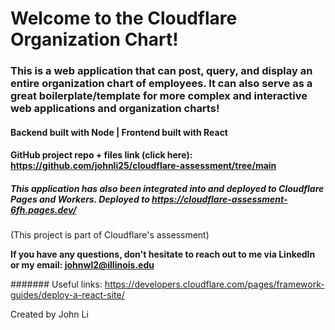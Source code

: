 # Welcome to the Cloudflare Organization Chart!

### This is a web application that can post, query, and display an entire organization chart of employees. It can also serve as a great boilerplate/template for more complex and interactive web applications and organization charts!

#### Backend built with Node | Frontend built with React

#### GitHub project repo + files link (click here): https://github.com/johnli25/cloudflare-assessment/tree/main 

##### This application has also been integrated into and deployed to **Cloudflare Pages and Workers**. Deployed to https://cloudflare-assessment-6fh.pages.dev/ 

(This project is part of Cloudflare's assessment)

**If you have any questions, don't hesitate to reach out to me via LinkedIn or my email: johnwl2@illinois.edu**

####### Useful links: https://developers.cloudflare.com/pages/framework-guides/deploy-a-react-site/ 

Created by John Li
